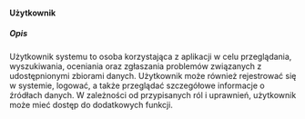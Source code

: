 #### Użytkownik

##### Opis

Użytkownik systemu to osoba korzystająca z aplikacji w celu przeglądania, wyszukiwania, oceniania oraz zgłaszania problemów związanych z udostępnionymi zbiorami danych. Użytkownik może również rejestrować się w systemie, logować, a także przeglądać szczegółowe informacje o źródłach danych. W zależności od przypisanych ról i uprawnień, użytkownik może mieć dostęp do dodatkowych funkcji.